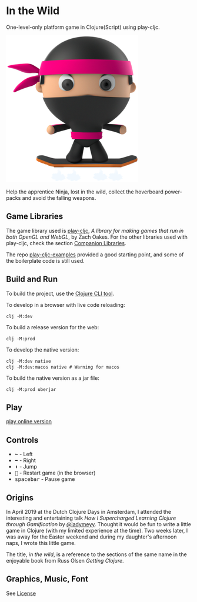 # In the Wild

One-level-only platform game in Clojure(Script) using play-cljc.

![Alt text](doc/in-the-wild-ninja.png?raw=true "Apprentice Ninja")

Help the apprentice Ninja, lost in the wild, collect the hoverboard power-packs and avoid the falling weapons.

## Game Libraries

The game library used is [play-cljc](https://github.com/oakes/play-cljc), _A library for making games that run in both OpenGL and WebGL_, by Zach Oakes. For the other libraries used with play-cljc, check the section [Companion Libraries](https://github.com/oakes/play-cljc#companion-libraries).

The repo [play-cljc-examples](https://github.com/oakes/play-cljc-examples) provided a good starting point, and some of the boilerplate code is still used.

## Build and Run

To build the project, use the [Clojure CLI tool](https://clojure.org/guides/deps_and_cli).


To develop in a browser with live code reloading:

```
clj -M:dev
```


To build a release version for the web:

```
clj -M:prod
```


To develop the native version:

```
clj -M:dev native
clj -M:dev:macos native # Warning for macos

```


To build the native version as a jar file:

```
clj -M:prod uberjar
```

## Play

[play online version](http://gwena.github.io/in-the-wild)

## Controls

* <kbd>:arrow_left:</kbd> - Left
* <kbd>:arrow_right:</kbd> - Right
* <kbd>:arrow_up:</kbd> - Jump
* <kbd>:arrows_counterclockwise:</kbd> - Restart game (in the browser)
* <kbd>spacebar</kbd> - Pause game

## Origins

In April 2019 at the Dutch Clojure Days in Amsterdam, I attended the interesting and entertaining talk _How I Supercharged Learning Clojure through Gamification_ by [@ladymeyy](https://twitter.com/ladymeyy). Thought it would be fun to write a little game in Clojure (with my limited experience at the time). Two weeks later, I was away for the Easter weekend and during my daughter's afternoon naps, I wrote this little game.

The title, _in the wild_, is a reference to the sections of the same name in the enjoyable book from Russ Olsen _Getting Clojure_.

## Graphics, Music, Font

See [License](./LICENSE.md)
